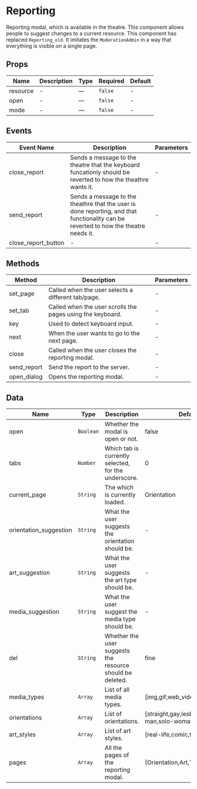 # Reporting

Reporting modal, which is available in the theatre. This component allows people to suggest changes to a current resource. This component has replaced `Reporting_old`. It imitates the `ModerationAdmin` in a way that everything is visible on a single page.

## Props

<!-- @vuese:Reporting:props:start -->
|Name|Description|Type|Required|Default|
|---|---|---|---|---|
|resource|-|—|`false`|-|
|open|-|—|`false`|-|
|mode|-|—|`false`|-|

<!-- @vuese:Reporting:props:end -->


## Events

<!-- @vuese:Reporting:events:start -->
|Event Name|Description|Parameters|
|---|---|---|
|close_report|Sends a message to the theatre that the keyboard funcationly should be reverted to how the theathre wants it.|-|
|send_report|Sends a message to the theathre that the user is done reporting, and that functionality can be reverted to how the theatre needs it.|-|
|close_report_button|-|-|

<!-- @vuese:Reporting:events:end -->


## Methods

<!-- @vuese:Reporting:methods:start -->
|Method|Description|Parameters|
|---|---|---|
|set_page|Called when the user selects a different tab/page.|-|
|set_tab|Called when the user scrolls the pages using the keyboard.|-|
|key|Used to detect keyboard input.|-|
|next|When the user wants to go to the next page.|-|
|close|Called when the user closes the reporting modal.|-|
|send_report|Send the report to the server.|-|
|open_dialog|Opens the reporting modal.|-|

<!-- @vuese:Reporting:methods:end -->


## Data

<!-- @vuese:Reporting:data:start -->
|Name|Type|Description|Default|
|---|---|---|---|
|open|`Boolean`|Whether the modal is open or not.|false|
|tabs|`Number`|Which tab is currently selected, for the underscore.|0|
|current_page|`String`|The which is currently loaded.|Orientation|
|orientation_suggestion|`String`|What the user suggests the orientation should be.|-|
|art_suggestion|`String`|What the user suggests the art type should be.|-|
|media_suggestion|`String`|What the user suggest the media type should be.|-|
|del|`String`|Whether the user suggests the resource should be deleted.|fine|
|media_types|`Array`|List of all media types.|[img,gif,web_video,video]|
|orientations|`Array`|List of orientations.|[straight,gay,lesbian,trans,solo-man,solo-woman]|
|art_styles|`Array`|List of art styles.|[real-life,comic,three-d]|
|pages|`Array`|All the pages of the reporting modal.|[Orientation,Art,Type,MD]|

<!-- @vuese:Reporting:data:end -->


